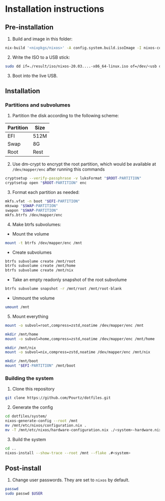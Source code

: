 # Installation instructions
## Pre-installation
1. Build and image in this folder:
```bash
nix-build '<nixpkgs/nixos>' -A config.system.build.isoImage -I nixos-config=iso.nix
```
2. Write the ISO to a USB stick:
```bash
sudo dd if=./result/iso/nixos-20.03....-x86_64-linux.iso of=/dev/<usb device> bs=1M status=progress
```
3. Boot into the live USB.

## Installation
### Partitions and subvolumes
1. Partition the disk according to the following scheme:

| Partition | Size |
|-----------|------|
| EFI       | 512M |
| Swap      | 8G   |
| Root      | Rest |

2. Use dm-crypt to encrypt the root partition, which would be available at `/dev/mapper/enc` after running this commands
```bash
cryptsetup --verify-passphrase -v luksFormat "$ROOT-PARTITION"
cryptsetup open "$ROOT-PARTITION" enc
```
3. Format each partition as needed:
```bash
mkfs.vfat -n boot "$EFI-PARTITION"
mkswap "$SWAP-PARTITION"
swapon "$SWAP-PARTITION"
mkfs.btrfs /dev/mapper/enc
```
4. Make btrfs subvolumes:
  - Mount the volume
  ```bash
  mount -t btrfs /dev/mapper/enc /mnt
  ```
  - Create subvolumes
  ```bash
  btrfs subvolume create /mnt/root
  btrfs subvolume create /mnt/home
  btrfs subvolume create /mnt/nix
  ```
  - Take an empty readonly snapshot of the root subvolume
  ```bash
  btrfs subvolume snapshot -r /mnt/root /mnt/root-blank
  ```
  - Unmount the volume
  ```bash
  umount /mnt
  ```
5. Mount everything
```bash
mount -o subvol=root,compress=zstd,noatime /dev/mapper/enc /mnt

mkdir /mnt/home
mount -o subvol=home,compress=zstd,noatime /dev/mapper/enc /mnt/home

mkdir /mnt/nix
mount -o subvol=nix,compress=zstd,noatime /dev/mapper/enc /mnt/nix

mkdir /mnt/boot
mount "$EFI-PARTITION" /mnt/boot
```

### Building the system
1. Clone this repository
```bash
git clone https://github.com/Pourtz/dotfiles.git
```
2. Generate the config
```bash
cd dotfiles/system/
nixos-generate-config --root /mnt
mv /mnt/etc/nixos/configuration.nix .
mv -T /mnt/etc/nixos/hardware-configuration.nix ./<system>-hardware.nix
```
3. Build the system
```bash
cd ..
nixos-install --show-trace --root /mnt --flake .#<system>
```

## Post-install
1. Change user passwords. They are set to `nixos` by default.
```bash
passwd
sudo passwd $USER
```
